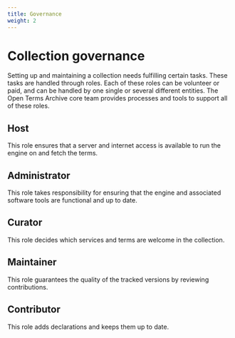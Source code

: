 ```yaml
---
title: Governance
weight: 2
---
```


# Collection governance

Setting up and maintaining a collection needs fulfilling certain tasks. These tasks are handled through roles. Each of these roles can be volunteer or paid, and can be handled by one single or several different entities. The Open Terms Archive core team provides processes and tools to support all of these roles.

## Host

This role ensures that a server and internet access is available to run the engine on and fetch the terms.

## Administrator

This role takes responsibility for ensuring that the engine and associated software tools are functional and up to date.

## Curator

This role decides which services and terms are welcome in the collection.

## Maintainer

This role guarantees the quality of the tracked versions by reviewing contributions.

## Contributor

This role adds declarations and keeps them up to date.
